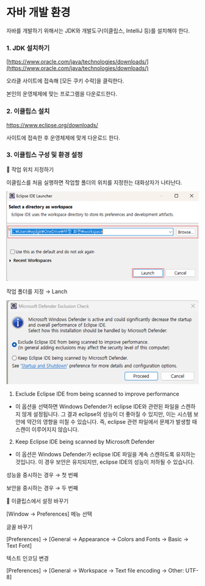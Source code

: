 # 자바 개발 환경

자바를 개발하기 위해서는 JDK와 개발도구(이클립스, IntelliJ 등)를 설치해야 한다.

### 1. JDK 설치하기

[https://www.oracle.com/java/technologies/downloads/](https://www.oracle.com/java/technologies/downloads/)

오라클 사이트에 접속해 [모든 쿠키 수락]을 클릭한다.

본인의 운영체제에 맞는 프로그램을 다운로드한다.

### 2. 이클립스 설치

https://www.eclipse.org/downloads/

사이트에 접속한 후 운영체제에 맞게 다운로드 한다.

### 3. 이클립스 구성 및 환경 설정

🔸 작업 위치 지정하기

이클립스를 처음 실행하면 작업할 폴더의 위치를 지정한는 대화상자가 나타난다.

![image.png](img/03_1img.png)

작업 폴더를 지정 → Lanch

![image.png](img/03_2img.png)

1. Exclude Eclipse IDE from being scanned to improve performance

- 이 옵션을 선택하면 Windows Defender가 eclipse IDE와 관련된 파일을 스캔하지 않게 설정됩니다. 그 결과 eclipse의 성능이 더 좋아질 수 있지만, 이는 시스템 보안에 약간의 영향을 미칠 수 있습니다. 즉, eclipse 관련 파일에서 문제가 발생할 때 스캔이 이루어지지 않습니다.

2. Keep Eclipse IDE being scanned by Microsoft Defender

- 이 옵션은 Windows Defender가 eclipse IDE 파일을 계속 스캔하도록 유지하는 것입니다. 이 경우 보안은 유지되지만, eclipse IDE의 성능이 저하될 수 있습니다.

성능을 중시하는 경우 → 첫 번째

보안을 중시하는 경우 → 두 번째

🔸 이클립스에서 설정 바꾸기

[Window → Preferences] 메뉴 선택

글꼴 바꾸기

[Preferences] → [General → Appearance → Colors and Fonts → Basic → Text Font]

텍스트 인코딩 변경

[Preferences] → [General → Workspace → Text file encoding → Other: UTF-8]
